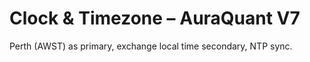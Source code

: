 # Clock & Timezone – AuraQuant V7

Perth (AWST) as primary, exchange local time secondary, NTP sync.